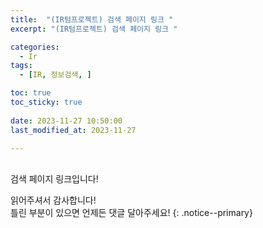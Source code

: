 ```yaml
---
title:  "(IR텀프로젝트) 검색 페이지 링크 " 
excerpt: "(IR텀프로젝트) 검색 페이지 링크 "

categories:
  - Ir
tags:
  - [IR, 정보검색, ]

toc: true
toc_sticky: true
 
date: 2023-11-27 10:50:00
last_modified_at: 2023-11-27

---
```


<br>검색 페이지 링크입니다!<br>

읽어주셔서 감사합니다! <br>틀린 부분이 있으면 언제든 댓글 달아주세요!
{: .notice--primary} 
